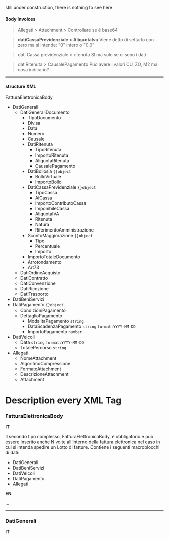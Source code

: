 
still under construction, there is nothing to see here




#### Body Invoices

> Allegati > Attachment > Controllare se è base64 

> **datiCassaPrevidenziale > AliquotaIva**
> Viene detto di settarlo con zero ma si intende: "0" intero o "0.0"

> dati Cassa previdenziale > ritenuta SI ma solo se ci sono i dati

> datiRitenuta > CausalePagamento Può avere i valori CU, ZO, M2 ma cosa indicano?
---

#### structure XML 

FatturaElettronicaBody

+ DatiGenerali
  + DatiGeneraliDocumento 
    + TipoDocumento
    + Divisa 
    + Data 
    + Numero 
    + Causale 
    + DatiRitenuta 
      + TipoRitenuta 
      + ImportoRitenuta
      + AliquotaRitenuta
      + CausalePagamento
    + DatiBollosia `{}object`
      + BolloVirtuale
      + ImportoBollo
    + DatiCassaPrevidenziale `{}object`
      + TipoCassa
      + AlCassa
      + ImportoContributoCassa
      + ImponibileCassa
      + AliquotaIVA
      + Ritenuta
      + Natura
      + RiferimentoAmministrazione
    + ScontoMaggiorazione `{}object`
      + Tipo
      + Percentuale
      + Importo
    + ImportoTotaleDocumento
    + Arrotondamento
    + Art73
  + DatiOrdineAcquisto
  + DatiContratto
  + DatiConvenzione
  + DatiRicezione
  + DatiTrasporto
+ DatiBeniServizi
+ DatiPagamento `{}object`
  + CondizioniPagamento
  + DettaglioPagamento
    + ModalitaPagamento `string`
    + DataScadenzaPagamento `string` `format:YYYY-MM-DD`
    + ImportoPagamento `number` 
+ DatiVeicoli
  + Data `string` `format:YYYY-MM-DD`
  + TotalePercorso `string` 
+ Allegati
  + NomeAttachment
  + AlgoritmoCompressione
  + FormatoAttachment
  + DescrizioneAttachment
  + Attachment





# Description every XML Tag 

### <span id="FatturaElettronicaBody">FatturaElettronicaBody </span>

**IT**

Il secondo tipo complesso, FatturaElettronicaBody, è obbligatorio e può
essere inserito anche N volte all’interno della fattura elettronica nel caso
in cui si intenda spedire un Lotto di fatture. Contiene i seguenti
macroblocchi di dati:

+ DatiGenerali
+ DatiBeniServizi
+ DatiVeicoli
+ DatiPagamento
+ Allegati

**EN**

...

---

### DatiGenerali

**IT**

 